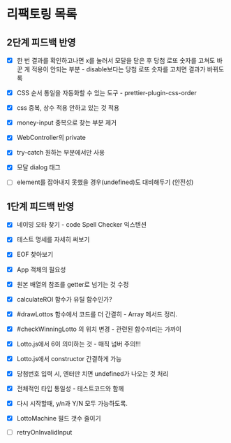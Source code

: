 # 리팩토링 목록

## 2단계 피드백 반영

- [x] 한 번 결과를 확인하고나면 x를 눌러서 모달을 닫은 후 당첨 로또 숫자를 고쳐도 바꾼 게 적용이 안되는 부분 - disable보다는 당첨 로또 숫자를 고치면 결과가 바뀌도록
- [x] CSS 순서 통일을 자동화할 수 있는 도구 - prettier-plugin-css-order
- [x] css 중복, 상수 적용 안하고 있는 것 적용
- [x] money-input 중복으로 찾는 부분 제거
- [x] WebController의 private
- [x] try-catch 원하는 부분에서만 사용
- [x] 모달 dialog 태그

- [ ] element를 잡아내지 못했을 경우(undefined)도 대비해두기 (안전성)

## 1단계 피드백 반영

- [x] 네이밍 오타 찾기 - code Spell Checker 익스텐션
- [x] 테스트 명세를 자세히 써보기
- [x] EOF 찾아보기
- [x] App 객체의 필요성
- [x] 원본 배열의 참조를 getter로 넘기는 것 수정
- [x] calculateROI 함수가 유틸 함수인가?
- [x] #drawLottos 함수에서 코드를 더 간결히 - Array 메서드 정리.
- [x] #checkWinningLotto 의 위치 변경 - 관련된 함수끼리는 가까이
- [x] Lotto.js에서 6이 의미하는 것 - 매직 넘버 주의!!!
- [x] Lotto.js에서 constructor 간결하게 가능
- [x] 당첨번호 입력 시, 엔터만 치면 undefined가 나오는 것 처리
- [x] 전체적인 타입 통일성 - 테스트코드와 함께
- [x] 다시 시작할때, y/n과 Y/N 모두 가능하도록.
- [x] LottoMachine 필드 갯수 줄이기

- [ ] retryOnInvalidInput
